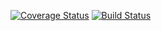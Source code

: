 [![Coverage Status](https://coveralls.io/repos/github/mb622/is219project1/badge.svg?branch=master)](https://coveralls.io/github/mb622/is219project1?branch=master)
[![Build Status](https://travis-ci.com/mb622/is219project1.svg?branch=master)](https://travis-ci.com/mb622/is219project1)
